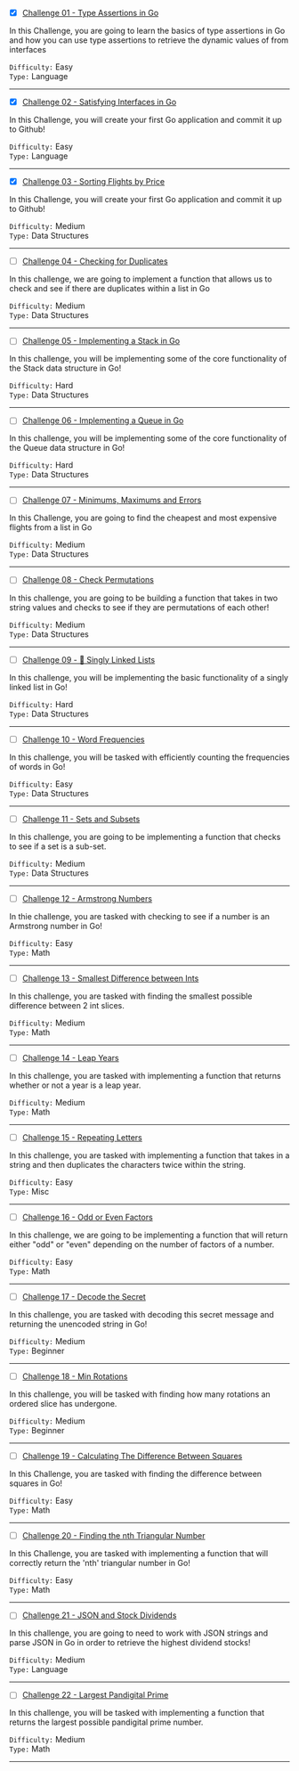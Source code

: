 - [x] [Challenge 01 - Type Assertions in Go](https://github.com/abrar-abu/golang/tree/main/Challenges/TutorialEdge/Challenge%2001)

In this Challenge, you are going to learn the basics of type assertions in Go and how you can use type assertions to retrieve the dynamic values of from interfaces

`Difficulty:` Easy \
`Type:`  Language

-------------

- [x] [Challenge 02 - Satisfying Interfaces in Go](https://github.com/abrar-abu/golang/tree/main/Challenges/TutorialEdge/Challenge%2002)

In this Challenge, you will create your first Go application and commit it up to Github!

`Difficulty:` Easy \
`Type:`  Language

-------------

- [x] [Challenge 03 - Sorting Flights by Price](https://github.com/abrar-abu/golang/tree/main/Challenges/TutorialEdge/Challenge%2003)

In this Challenge, you will create your first Go application and commit it up to Github!

`Difficulty:` Medium \
`Type:`  Data Structures

-------------

- [ ] [Challenge 04 - Checking for Duplicates]()

In this challenge, we are going to implement a function that allows us to check and see if there are duplicates within a list in Go

`Difficulty:` Medium \
`Type:`  Data Structures

-------------

- [ ] [Challenge 05 - Implementing a Stack in Go]()

In this challenge, you will be implementing some of the core functionality of the Stack data structure in Go!

`Difficulty:` Hard \
`Type:`  Data Structures

-------------

- [ ] [Challenge 06 - Implementing a Queue in Go]()

In this challenge, you will be implementing some of the core functionality of the Queue data structure in Go!

`Difficulty:` Hard \
`Type:`  Data Structures

-------------

- [ ] [Challenge 07 - Minimums, Maximums and Errors]()

In this Challenge, you are going to find the cheapest and most expensive flights from a list in Go

`Difficulty:` Medium \
`Type:`  Data Structures

-------------

- [ ] [Challenge 08 - Check Permutations]()

In this challenge, you are going to be building a function that takes in two string values and checks to see if they are permutations of each other!

`Difficulty:` Medium \
`Type:`  Data Structures

-------------

- [ ] [Challenge 09 - 🔗 Singly Linked Lists]()

In this challenge, you will be implementing the basic functionality of a singly linked list in Go!

`Difficulty:` Hard \
`Type:`  Data Structures

-------------

- [ ] [Challenge 10 - Word Frequencies]()

In this challenge, you will be tasked with efficiently counting the frequencies of words in Go!

`Difficulty:` Easy \
`Type:`  Data Structures

-------------

- [ ] [Challenge 11 - Sets and Subsets]()

In this challenge, you are going to be implementing a function that checks to see if a set is a sub-set.

`Difficulty:` Medium \
`Type:`  Data Structures

-------------

- [ ] [Challenge 12 - Armstrong Numbers]()

In thie challenge, you are tasked with checking to see if a number is an Armstrong number in Go!

`Difficulty:` Easy \
`Type:`  Math

-------------

- [ ] [Challenge 13 - Smallest Difference between Ints]()

In this challenge, you are tasked with finding the smallest possible difference between 2 int slices.

`Difficulty:` Medium \
`Type:`  Math

-------------

- [ ] [Challenge 14 - Leap Years]()

In this challenge, you are tasked with implementing a function that returns whether or not a year is a leap year.

`Difficulty:` Medium \
`Type:`  Math

-------------

- [ ] [Challenge 15 - Repeating Letters]()

In this challenge, you are tasked with implementing a function that takes in a string and then duplicates the characters twice within the string.

`Difficulty:` Easy \
`Type:`  Misc

-------------

- [ ] [Challenge 16 - Odd or Even Factors]()

In this challenge, we are going to be implementing a function that will return either "odd" or "even" depending on the number of factors of a number.

`Difficulty:` Easy \
`Type:`  Math

-------------

- [ ] [Challenge 17 - Decode the Secret]()

In this challenge, you are tasked with decoding this secret message and returning the unencoded string in Go!

`Difficulty:` Medium \
`Type:`  Beginner

-------------

- [ ] [Challenge 18 - Min Rotations]()

In this challenge, you will be tasked with finding how many rotations an ordered slice has undergone.

`Difficulty:` Medium \
`Type:`  Beginner

-------------

- [ ] [Challenge 19 - Calculating The Difference Between Squares]()

In this Challenge, you are tasked with finding the difference between squares in Go!

`Difficulty:` Easy \
`Type:`  Math

-------------

- [ ] [Challenge 20 - Finding the nth Triangular Number]()

In this Challenge, you are tasked with implementing a function that will correctly return the 'nth' triangular number in Go!

`Difficulty:` Easy \
`Type:`  Math

-------------

- [ ] [Challenge 21 - JSON and Stock Dividends]()

In this challenge, you are going to need to work with JSON strings and parse JSON in Go in order to retrieve the highest dividend stocks!

`Difficulty:` Medium \
`Type:`  Language

-------------

- [ ] [Challenge 22 - Largest Pandigital Prime]()

In this challenge, you will be tasked with implementing a function that returns the largest possible pandigital prime number.

`Difficulty:` Medium \
`Type:`  Math

-------------


